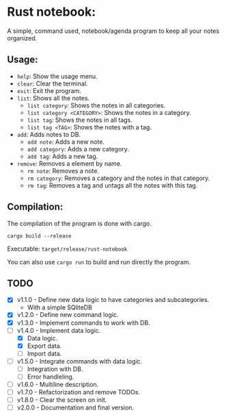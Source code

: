# Rust notebook:

A simple, command used, notebook/agenda program to keep all your notes organized.

## Usage:
- ```help```: Show the usage menu.
- ```clear```: Clear the terminal.
- ```exit```: Exit the program.
- ```list```: Shows all the notes.
	- ```list category```: Shows the notes in all categories.
	- ```list category <CATEGORY>```: Shows the notes in a category.
	- ```list tag```: Shows the notes in all tags.
	- ```list tag <TAG>```: Shows the notes with a tag.
- ```add```: Adds notes to DB.
	- ```add note```: Adds a new note.
	- ```add category```: Adds a new category.
	- ```add tag```: Adds a new tag.
- ```remove```: Removes a element by name.
	- ```rm note```: Removes a note.
	- ```rm category```: Removes a category and the notes in that category.
	- ```rm tag```: Removes a tag and untags all the notes with this tag.

## Compilation:

The compilation of the program is done with cargo.

```
cargo build --release
```

Executable: ```target/release/rust-notebook```

You can also use ```cargo run``` to build and run directly the program.


## TODO
- [x] v1.1.0 - Define new data logic to have categories and subcategories.
	- With a simple SQliteDB
- [x] v1.2.0 - Define new command logic.
- [x] v1.3.0 - Implement commands to work with DB.
- [ ] v1.4.0 - Implement data logic.
	- [x] Data logic.
	- [x] Export data.
	- [ ] Import data.
- [ ] v1.5.0 - Integrate commands with data logic.
	- [ ] Integration with DB.
	- [ ] Error handleling.
- [ ] v1.6.0 - Multiline description.
- [ ] v1.7.0 - Refactorization and remove TODOs.
- [ ] v1.8.0 - Clear the screen on init.
- [ ] v2.0.0 - Documentation and final version.

